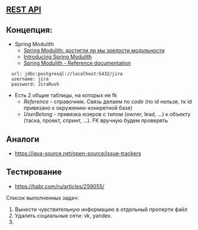 ## [REST API](http://localhost:8080/doc)

## Концепция:

- Spring Modulith
    - [Spring Modulith: достигли ли мы зрелости модульности](https://habr.com/ru/post/701984/)
    - [Introducing Spring Modulith](https://spring.io/blog/2022/10/21/introducing-spring-modulith)
    - [Spring Modulith - Reference documentation](https://docs.spring.io/spring-modulith/docs/current-SNAPSHOT/reference/html/)

```
  url: jdbc:postgresql://localhost:5432/jira
  username: jira
  password: JiraRush
```

- Есть 2 общие таблицы, на которых не fk
    - _Reference_ - справочник. Связь делаем по _code_ (по id нельзя, тк id привязано к окружению-конкретной базе)
    - _UserBelong_ - привязка юзеров с типом (owner, lead, ...) к объекту (таска, проект, спринт, ...). FK вручную будем
      проверять

## Аналоги

- https://java-source.net/open-source/issue-trackers

## Тестирование

- https://habr.com/ru/articles/259055/

Список выполненных задач:
1. Вынести чувствительную информацию в отдельный проперти файл
2. Удалить социальные сети: vk, yandex.
3. 